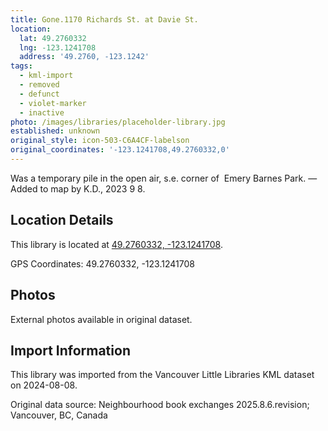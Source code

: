 ```yaml
---
title: Gone.1170 Richards St. at Davie St.
location:
  lat: 49.2760332
  lng: -123.1241708
  address: '49.2760, -123.1242'
tags:
  - kml-import
  - removed
  - defunct
  - violet-marker
  - inactive
photo: /images/libraries/placeholder-library.jpg
established: unknown
original_style: icon-503-C6A4CF-labelson
original_coordinates: '-123.1241708,49.2760332,0'
---
```

Was a temporary pile in the open air, s.e. corner of  Emery Barnes Park.
—Added to map by K.D., 2023 9 8.  

## Location Details

This library is located at [49.2760332, -123.1241708](https://www.google.com/maps?q=49.2760332,-123.1241708).

GPS Coordinates: 49.2760332, -123.1241708

## Photos

External photos available in original dataset.

## Import Information

This library was imported from the Vancouver Little Libraries KML dataset on 2024-08-08.

Original data source: Neighbourhood book exchanges 2025.8.6.revision; Vancouver, BC, Canada
